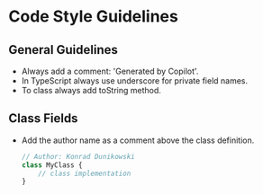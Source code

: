 # Code Style Guidelines

## General Guidelines
- Always add a comment: 'Generated by Copilot'.
- In TypeScript always use underscore for private field names.
- To class always add toString method.

## Class Fields
- Add the author name as a comment above the class definition.
  ```typescript
  // Author: Konrad Dunikowski
  class MyClass {
      // class implementation
  }
